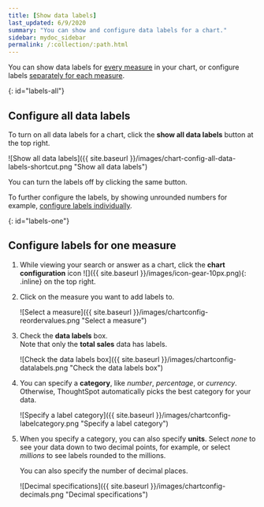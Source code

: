 ```yaml
---
title: [Show data labels]
last_updated: 6/9/2020
summary: "You can show and configure data labels for a chart."
sidebar: mydoc_sidebar
permalink: /:collection/:path.html
---
```

You can show data labels for [every measure](#labels-all) in your chart, or configure labels [separately for each measure](#labels-one).

{: id="labels-all"}
## Configure all data labels

To turn on all data labels for a chart, click the **show all data labels** button at the top right.

![Show all data labels]({{ site.baseurl }}/images/chart-config-all-data-labels-shortcut.png "Show all data labels")

You can turn the labels off by clicking the same button.

To further configure the labels, by showing unrounded numbers for example, [configure labels individually](#labels-one).

{: id="labels-one"}
## Configure labels for one measure

1. While viewing your search or answer as a chart, click the **chart configuration** icon ![]({{ site.baseurl }}/images/icon-gear-10px.png){: .inline} on the top right.

2. Click on the measure you want to add labels to.

    ![Select a measure]({{ site.baseurl }}/images/chartconfig-reordervalues.png "Select a measure")

3. Check the **data labels** box.<br>
    Note that only the **total sales** data has labels.

    ![Check the data labels box]({{ site.baseurl }}/images/chartconfig-datalabels.png "Check the data labels box")

4. You can specify a **category**, like *number*, *percentage*, or *currency*. Otherwise, ThoughtSpot automatically picks the best category for your data.

    ![Specify a label category]({{ site.baseurl }}/images/chartconfig-labelcategory.png "Specify a label category")

5. When you specify a category, you can also specify **units**. Select *none* to see your data down to two decimal points, for example, or select *millions* to see labels rounded to the millions.

    You can also specify the number of decimal places.

    ![Decimal specifications]({{ site.baseurl }}/images/chartconfig-decimals.png "Decimal specifications")
